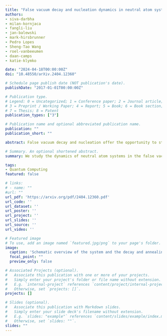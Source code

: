 ```yaml
---
title: "False vacuum decay and nucleation dynamics in neutral atom systems"
authors:
- siva-darbha
- milan-kornjaca
- fangli-liu
- jan-balewski
- mark-hirsbrunner
- Pedro Lopes
- Sheng-Tao Wang
- roel-vanbeeumen
- daan-camps
- katie-klymko

date: "2024-04-18T00:00:00Z"
doi: "10.48550/arXiv.2404.12360"

# Schedule page publish date (NOT publication's date).
publishDate: "2017-01-01T00:00:00Z"

# Publication type.
# Legend: 0 = Uncategorized; 1 = Conference paper; 2 = Journal article;
# 3 = Preprint / Working Paper; 4 = Report; 5 = Book; 6 = Book section;
# 7 = Thesis; 8 = Patent
publication_types: ["3"]

# Publication name and optional abbreviated publication name.
publication: ""
publication_short: ""

abstract: False vacuum decay and nucleation offer the opportunity to study non-equilibrium dynamical phenomena in quantum many-body systems with confinement. Recent work has examined false vacuum decay in 1D ferromagnetic Ising spins and superfluids. In this paper, we study false vacuum nucleation dynamics in 1D antiferromagnetic neutral atom chains with Rydberg interactions, using both numerical simulations and analytic modeling. We apply a staggered local detuning field to generate the false and true vacuum states. Our efforts focus on two dynamical regimes decay and annealing. In the first, we corroborate the phenomenological decay rate scaling and determine the associated parameter range for the decay process; in the second, we uncover and elucidate a procedure to anneal the false vacuum from the initial to the final system, with intermediate nucleation events. We further propose experimental protocols to prepare the required states and perform quenches on near-term neutral atom quantum simulators, examining the experimental feasibility of our proposed setup and parameter regime.

# Summary. An optional shortened abstract.
summary: We study the dynamics of neutral atom systems in the false vacuum decay and annealing regimes.

tags:
- Quantum Computing
featured: false

# links:
# - name: ""
#url: ""
url_pdf: 'https://arxiv.org/pdf/2404.12360.pdf'
url_code: ''
url_dataset: ''
url_poster: ''
url_project: ''
url_slides: ''
url_source: ''
url_video: ''

# Featured image
# To use, add an image named `featured.jpg/png` to your page's folder. 
image:
  caption: 'Schematic overview of the system and the decay and annealing regimes.'
  focal_point: ""
  preview_only: false

# Associated Projects (optional).
#   Associate this publication with one or more of your projects.
#   Simply enter your project's folder or file name without extension.
#   E.g. `internal-project` references `content/project/internal-project/index.md`.
#   Otherwise, set `projects: []`.
projects: []

# Slides (optional).
#   Associate this publication with Markdown slides.
#   Simply enter your slide deck's filename without extension.
#   E.g. `slides: "example"` references `content/slides/example/index.md`.
#   Otherwise, set `slides: ""`.
slides: ""
---
```

